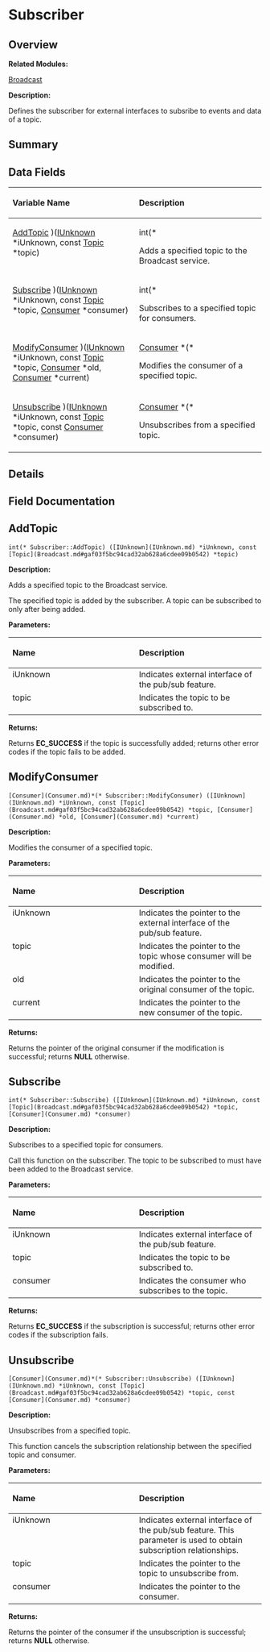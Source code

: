 # Subscriber<a name="ZH-CN_TOPIC_0000001055075079"></a>

## **Overview**<a name="section1985408182191901"></a>

**Related Modules:**

[Broadcast](Broadcast.md)

**Description:**

Defines the subscriber for external interfaces to subsribe to events and data of a topic. 

## **Summary**<a name="section994484897191901"></a>

## Data Fields<a name="pub-attribs"></a>

<a name="table617257847191901"></a>
<table><thead align="left"><tr id="row793054636191901"><th class="cellrowborder" valign="top" width="50%" id="mcps1.1.3.1.1"><p id="p2053834074191901"><a name="p2053834074191901"></a><a name="p2053834074191901"></a>Variable Name</p>
</th>
<th class="cellrowborder" valign="top" width="50%" id="mcps1.1.3.1.2"><p id="p1542419435191901"><a name="p1542419435191901"></a><a name="p1542419435191901"></a>Description</p>
</th>
</tr>
</thead>
<tbody><tr id="row73835256191901"><td class="cellrowborder" valign="top" width="50%" headers="mcps1.1.3.1.1 "><p id="p977548559191901"><a name="p977548559191901"></a><a name="p977548559191901"></a><a href="Subscriber.md#afc91fc1255ae42cba3d037bbe27096fd">AddTopic</a> )(<a href="IUnknown.md">IUnknown</a> *iUnknown, const <a href="Broadcast.md#gaf03f5bc94cad32ab628a6cdee09b0542">Topic</a> *topic)</p>
</td>
<td class="cellrowborder" valign="top" width="50%" headers="mcps1.1.3.1.2 "><p id="p182636881191901"><a name="p182636881191901"></a><a name="p182636881191901"></a>int(*&nbsp;</p>
<p id="p1636490029191901"><a name="p1636490029191901"></a><a name="p1636490029191901"></a>Adds a specified topic to the Broadcast service. </p>
</td>
</tr>
<tr id="row879002791191901"><td class="cellrowborder" valign="top" width="50%" headers="mcps1.1.3.1.1 "><p id="p3536074191901"><a name="p3536074191901"></a><a name="p3536074191901"></a><a href="Subscriber.md#a963e7a8519c854662e8ba901d08838ee">Subscribe</a> )(<a href="IUnknown.md">IUnknown</a> *iUnknown, const <a href="Broadcast.md#gaf03f5bc94cad32ab628a6cdee09b0542">Topic</a> *topic, <a href="Consumer.md">Consumer</a> *consumer)</p>
</td>
<td class="cellrowborder" valign="top" width="50%" headers="mcps1.1.3.1.2 "><p id="p1368124651191901"><a name="p1368124651191901"></a><a name="p1368124651191901"></a>int(*&nbsp;</p>
<p id="p577740974191901"><a name="p577740974191901"></a><a name="p577740974191901"></a>Subscribes to a specified topic for consumers. </p>
</td>
</tr>
<tr id="row129508358191901"><td class="cellrowborder" valign="top" width="50%" headers="mcps1.1.3.1.1 "><p id="p1879553092191901"><a name="p1879553092191901"></a><a name="p1879553092191901"></a><a href="Subscriber.md#ab61beca9e502b1f6098ed49956a9ad51">ModifyConsumer</a> )(<a href="IUnknown.md">IUnknown</a> *iUnknown, const <a href="Broadcast.md#gaf03f5bc94cad32ab628a6cdee09b0542">Topic</a> *topic, <a href="Consumer.md">Consumer</a> *old, <a href="Consumer.md">Consumer</a> *current)</p>
</td>
<td class="cellrowborder" valign="top" width="50%" headers="mcps1.1.3.1.2 "><p id="p1435328711191901"><a name="p1435328711191901"></a><a name="p1435328711191901"></a><a href="Consumer.md">Consumer</a> *(*&nbsp;</p>
<p id="p440067533191901"><a name="p440067533191901"></a><a name="p440067533191901"></a>Modifies the consumer of a specified topic. </p>
</td>
</tr>
<tr id="row938418524191901"><td class="cellrowborder" valign="top" width="50%" headers="mcps1.1.3.1.1 "><p id="p670171341191901"><a name="p670171341191901"></a><a name="p670171341191901"></a><a href="Subscriber.md#a37a99e64f59194d8f2191b91f566f0f4">Unsubscribe</a> )(<a href="IUnknown.md">IUnknown</a> *iUnknown, const <a href="Broadcast.md#gaf03f5bc94cad32ab628a6cdee09b0542">Topic</a> *topic, const <a href="Consumer.md">Consumer</a> *consumer)</p>
</td>
<td class="cellrowborder" valign="top" width="50%" headers="mcps1.1.3.1.2 "><p id="p1964848560191901"><a name="p1964848560191901"></a><a name="p1964848560191901"></a><a href="Consumer.md">Consumer</a> *(*&nbsp;</p>
<p id="p982919372191901"><a name="p982919372191901"></a><a name="p982919372191901"></a>Unsubscribes from a specified topic. </p>
</td>
</tr>
</tbody>
</table>

## **Details**<a name="section295221812191901"></a>

## **Field Documentation**<a name="section87464860191901"></a>

## AddTopic<a name="afc91fc1255ae42cba3d037bbe27096fd"></a>

```
int(* Subscriber::AddTopic) ([IUnknown](IUnknown.md) *iUnknown, const [Topic](Broadcast.md#gaf03f5bc94cad32ab628a6cdee09b0542) *topic)
```

 **Description:**

Adds a specified topic to the Broadcast service. 

The specified topic is added by the subscriber. A topic can be subscribed to only after being added. 

**Parameters:**

<a name="table317522568191901"></a>
<table><thead align="left"><tr id="row443025122191901"><th class="cellrowborder" valign="top" width="50%" id="mcps1.1.3.1.1"><p id="p1650234996191901"><a name="p1650234996191901"></a><a name="p1650234996191901"></a>Name</p>
</th>
<th class="cellrowborder" valign="top" width="50%" id="mcps1.1.3.1.2"><p id="p669596765191901"><a name="p669596765191901"></a><a name="p669596765191901"></a>Description</p>
</th>
</tr>
</thead>
<tbody><tr id="row1371096085191901"><td class="cellrowborder" valign="top" width="50%" headers="mcps1.1.3.1.1 ">iUnknown</td>
<td class="cellrowborder" valign="top" width="50%" headers="mcps1.1.3.1.2 ">Indicates external interface of the pub/sub feature. </td>
</tr>
<tr id="row1188292776191901"><td class="cellrowborder" valign="top" width="50%" headers="mcps1.1.3.1.1 ">topic</td>
<td class="cellrowborder" valign="top" width="50%" headers="mcps1.1.3.1.2 ">Indicates the topic to be subscribed to. </td>
</tr>
</tbody>
</table>

**Returns:**

Returns  **EC\_SUCCESS**  if the topic is successfully added; returns other error codes if the topic fails to be added. 



## ModifyConsumer<a name="ab61beca9e502b1f6098ed49956a9ad51"></a>

```
[Consumer](Consumer.md)*(* Subscriber::ModifyConsumer) ([IUnknown](IUnknown.md) *iUnknown, const [Topic](Broadcast.md#gaf03f5bc94cad32ab628a6cdee09b0542) *topic, [Consumer](Consumer.md) *old, [Consumer](Consumer.md) *current)
```

 **Description:**

Modifies the consumer of a specified topic. 

**Parameters:**

<a name="table2138923035191901"></a>
<table><thead align="left"><tr id="row426699676191901"><th class="cellrowborder" valign="top" width="50%" id="mcps1.1.3.1.1"><p id="p1134444984191901"><a name="p1134444984191901"></a><a name="p1134444984191901"></a>Name</p>
</th>
<th class="cellrowborder" valign="top" width="50%" id="mcps1.1.3.1.2"><p id="p1984167644191901"><a name="p1984167644191901"></a><a name="p1984167644191901"></a>Description</p>
</th>
</tr>
</thead>
<tbody><tr id="row1219988108191901"><td class="cellrowborder" valign="top" width="50%" headers="mcps1.1.3.1.1 ">iUnknown</td>
<td class="cellrowborder" valign="top" width="50%" headers="mcps1.1.3.1.2 ">Indicates the pointer to the external interface of the pub/sub feature. </td>
</tr>
<tr id="row1898871028191901"><td class="cellrowborder" valign="top" width="50%" headers="mcps1.1.3.1.1 ">topic</td>
<td class="cellrowborder" valign="top" width="50%" headers="mcps1.1.3.1.2 ">Indicates the pointer to the topic whose consumer will be modified. </td>
</tr>
<tr id="row676132765191901"><td class="cellrowborder" valign="top" width="50%" headers="mcps1.1.3.1.1 ">old</td>
<td class="cellrowborder" valign="top" width="50%" headers="mcps1.1.3.1.2 ">Indicates the pointer to the original consumer of the topic. </td>
</tr>
<tr id="row845103709191901"><td class="cellrowborder" valign="top" width="50%" headers="mcps1.1.3.1.1 ">current</td>
<td class="cellrowborder" valign="top" width="50%" headers="mcps1.1.3.1.2 ">Indicates the pointer to the new consumer of the topic. </td>
</tr>
</tbody>
</table>

**Returns:**

Returns the pointer of the original consumer if the modification is successful; returns  **NULL**  otherwise. 



## Subscribe<a name="a963e7a8519c854662e8ba901d08838ee"></a>

```
int(* Subscriber::Subscribe) ([IUnknown](IUnknown.md) *iUnknown, const [Topic](Broadcast.md#gaf03f5bc94cad32ab628a6cdee09b0542) *topic, [Consumer](Consumer.md) *consumer)
```

 **Description:**

Subscribes to a specified topic for consumers. 

Call this function on the subscriber. The topic to be subscribed to must have been added to the Broadcast service. 

**Parameters:**

<a name="table1833147061191901"></a>
<table><thead align="left"><tr id="row1110680017191901"><th class="cellrowborder" valign="top" width="50%" id="mcps1.1.3.1.1"><p id="p2134889524191901"><a name="p2134889524191901"></a><a name="p2134889524191901"></a>Name</p>
</th>
<th class="cellrowborder" valign="top" width="50%" id="mcps1.1.3.1.2"><p id="p416711325191901"><a name="p416711325191901"></a><a name="p416711325191901"></a>Description</p>
</th>
</tr>
</thead>
<tbody><tr id="row1449959915191901"><td class="cellrowborder" valign="top" width="50%" headers="mcps1.1.3.1.1 ">iUnknown</td>
<td class="cellrowborder" valign="top" width="50%" headers="mcps1.1.3.1.2 ">Indicates external interface of the pub/sub feature. </td>
</tr>
<tr id="row1429944102191901"><td class="cellrowborder" valign="top" width="50%" headers="mcps1.1.3.1.1 ">topic</td>
<td class="cellrowborder" valign="top" width="50%" headers="mcps1.1.3.1.2 ">Indicates the topic to be subscribed to. </td>
</tr>
<tr id="row1836273387191901"><td class="cellrowborder" valign="top" width="50%" headers="mcps1.1.3.1.1 ">consumer</td>
<td class="cellrowborder" valign="top" width="50%" headers="mcps1.1.3.1.2 ">Indicates the consumer who subscribes to the topic. </td>
</tr>
</tbody>
</table>

**Returns:**

Returns  **EC\_SUCCESS**  if the subscription is successful; returns other error codes if the subscription fails. 



## Unsubscribe<a name="a37a99e64f59194d8f2191b91f566f0f4"></a>

```
[Consumer](Consumer.md)*(* Subscriber::Unsubscribe) ([IUnknown](IUnknown.md) *iUnknown, const [Topic](Broadcast.md#gaf03f5bc94cad32ab628a6cdee09b0542) *topic, const [Consumer](Consumer.md) *consumer)
```

 **Description:**

Unsubscribes from a specified topic. 

This function cancels the subscription relationship between the specified topic and consumer. 

**Parameters:**

<a name="table147804101191901"></a>
<table><thead align="left"><tr id="row1327649552191901"><th class="cellrowborder" valign="top" width="50%" id="mcps1.1.3.1.1"><p id="p386422130191901"><a name="p386422130191901"></a><a name="p386422130191901"></a>Name</p>
</th>
<th class="cellrowborder" valign="top" width="50%" id="mcps1.1.3.1.2"><p id="p1951005052191901"><a name="p1951005052191901"></a><a name="p1951005052191901"></a>Description</p>
</th>
</tr>
</thead>
<tbody><tr id="row1206373518191901"><td class="cellrowborder" valign="top" width="50%" headers="mcps1.1.3.1.1 ">iUnknown</td>
<td class="cellrowborder" valign="top" width="50%" headers="mcps1.1.3.1.2 ">Indicates external interface of the pub/sub feature. This parameter is used to obtain subscription relationships. </td>
</tr>
<tr id="row810080714191901"><td class="cellrowborder" valign="top" width="50%" headers="mcps1.1.3.1.1 ">topic</td>
<td class="cellrowborder" valign="top" width="50%" headers="mcps1.1.3.1.2 ">Indicates the pointer to the topic to unsubscribe from. </td>
</tr>
<tr id="row745803517191901"><td class="cellrowborder" valign="top" width="50%" headers="mcps1.1.3.1.1 ">consumer</td>
<td class="cellrowborder" valign="top" width="50%" headers="mcps1.1.3.1.2 ">Indicates the pointer to the consumer. </td>
</tr>
</tbody>
</table>

**Returns:**

Returns the pointer of the consumer if the unsubscription is successful; returns  **NULL**  otherwise. 



